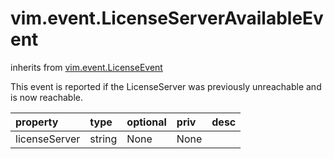 vim.event.LicenseServerAvailableEvent
=====================================
inherits from [vim.event.LicenseEvent](docs/vim.event.LicenseEvent.md)


This event is reported if the LicenseServer was previously unreachable  and is now reachable.

| property | type | optional | priv | desc |
|:---------|:-----|:---------|:-----|:-----|
| licenseServer | string | None | None |  |


